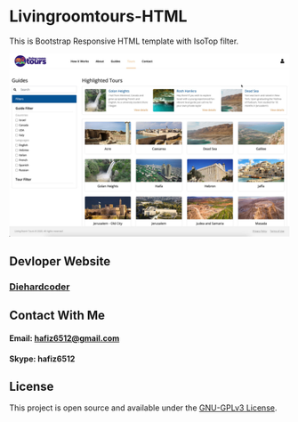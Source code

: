 # Livingroomtours-HTML
This is Bootstrap Responsive HTML template with IsoTop filter.

![Screenshot](https://github.com/hafiz6512/Livingroomtours-HTML/blob/main/screenshot.jpg)

## Devloper Website
### [Diehardcoder](http://diehardcoder.com)

## Contact With Me
#### Email: hafiz6512@gmail.com
#### Skype: hafiz6512

## License
This project is open source and available under the [GNU-GPLv3 License](./LICENSE).
